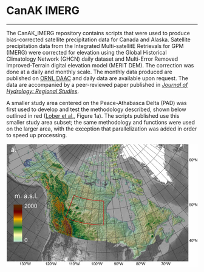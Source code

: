 # CanAK IMERG
***
The CanAK_IMERG repository contains scripts that were used to produce bias-corrected satellite precipitation data for Canada and Alaska. Satellite precipitation data from the Integrated Multi-satellitE Retrievals for GPM (IMERG) were corrected for elevation using the Global Historical Climatology Network (GHCN) daily dataset and Multi-Error Removed Improved-Terrain digital elevation model (MERIT DEM). The correction was done at a daily and monthly scale. The monthly data produced are published on [ORNL DAAC](https://daac.ornl.gov/cgi-bin/dsviewer.pl?ds_id=2097/) and daily data are available upon request. The data are accompanied by a peer-reviewed paper published in [*Journal of Hydrology: Regional Studies*](https://www.sciencedirect.com/science/article/pii/S2214581823000733). 

A smaller study area centered on the Peace-Athabasca Delta (PAD) was first used to develop and test the methodology described, shown below outlined in red ([Lober et al.](https://www.sciencedirect.com/science/article/pii/S2214581823000733), Figure 1a). The scripts published use this smaller study area subset; the same methodology and functions were used on the larger area, with the exception that parallelization was added in order to speed up processing. 

![](img/f1.png) 
